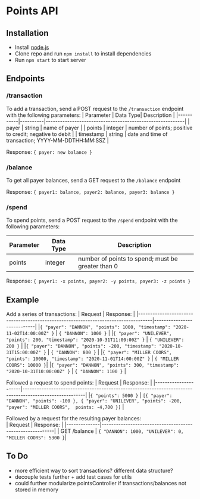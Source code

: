 # Points API

## Installation
- Install [node.js](http://nodejs.org/)
- Clone repo and run `npm install` to install dependencies
- Run `npm start` to start server

## Endpoints

### /transaction
To add a transaction, send a POST request to the `/transaction` endpoint with the following parameters:
| Parameter | Data Type| Description                                              |
|-----------|----------|----------------------------------------------------------|
|   payer   |  string  | name of payer                                            |
|   points  |  integer | number of points; positive to credit; negative to debit  |
| timestamp |  string  | date and time of transaction; YYYY-MM-DDTHH:MM:SSZ       |

Response:
```{ payer: new balance }```

### /balance
To get all payer balances, send a GET request to the `/balance` endpoint<br>

Response:
```{ payer1: balance, payer2: balance, payer3: balance }```

### /spend
To spend points, send a POST request to the `/spend` endpoint with the following parameters:

| Parameter | Data Type| Description                                        |
|-----------|----------|----------------------------------------------------|
|  points   |  integer | number of points to spend; must be greater than 0  |

Response:
```{ payer1: -x points, payer2: -y points, payer3: -z points }```

## Example
Add a series of transactions:
| Request                                                                            | Response:                  |
|------------------------------------------------------------------------------------|----------------------------|
|`{ "payer": "DANNON", "points": 1000, "timestamp": "2020-11-02T14:00:00Z" }`        | `{ "DANNON": 1000 }`       |
|`{ "payer": "UNILEVER", "points": 200, "timestamp": "2020-10-31T11:00:00Z" }`       | `{ "UNILEVER": 200 }`      |
|`{ "payer": "DANNON", "points": -200, "timestamp": "2020-10-31T15:00:00Z" }`        | `{ "DANNON": 800 }`        |
|`{ "payer": "MILLER COORS", "points": 10000, "timestamp": "2020-11-01T14:00:00Z" }` | `{ "MILLER COORS": 10000 }`|
|`{ "payer": "DANNON", "points": 300, "timestamp": "2020-10-31T10:00:00Z" }`         | `{ "DANNON": 1100 }`       |

Followed a request to spend points:
| Request              | Response:                                                                                              |
|----------------------|--------------------------------------------------------------------------------------------------------|
|`{ "points": 5000 }`  | `[{ "payer": "DANNON", "points": -100 }, { "payer": "UNILEVER", "points": -200, "payer": "MILLER COORS",  points: -4,700 }]` |

Followed by a request for the resulting payer balances:<br>
| Request      | Response:                                                |
|--------------|----------------------------------------------------------|
| GET /balance | `{ "DANNON": 1000, "UNILEVER": 0, "MILLER COORS": 5300 }`|


## To Do
- more efficient way to sort transactions? different data structure?
- decouple tests further + add test cases for utils
- could further modularize pointsController if transactions/balances not stored in memory